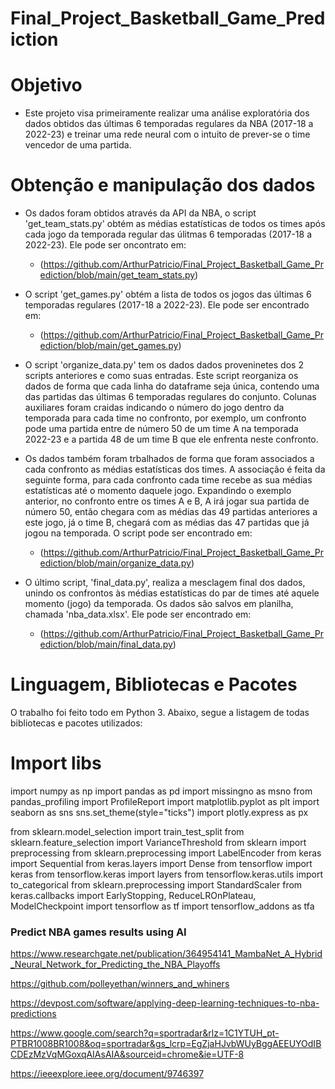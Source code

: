 # Final_Project_Basketball_Game_Prediction

# Objetivo

* Este projeto visa primeiramente realizar uma análise exploratória dos dados obtidos das últimas 6 temporadas regulares da NBA (2017-18 a 2022-23) e treinar uma rede neural com o intuito de prever-se o time vencedor de uma partida.

# Obtenção e manipulação dos dados

* Os dados foram obtidos através da API da NBA, o script 'get_team_stats.py' obtém as médias estatísticas de todos os times após cada jogo da temporada regular das úlitmas 6 temporadas (2017-18 a 2022-23). Ele pode ser oncontrato em:

    - (https://github.com/ArthurPatricio/Final_Project_Basketball_Game_Prediction/blob/main/get_team_stats.py)
* O script 'get_games.py' obtém a lista de todos os jogos das últimas 6 temporadas regulares (2017-18 a 2022-23). Ele pode ser encontrado em:

    - (https://github.com/ArthurPatricio/Final_Project_Basketball_Game_Prediction/blob/main/get_games.py)

* O script 'organize_data.py' tem os dados dados proveninetes dos 2 scripts anteriores e como suas entradas. Este script reorganiza os dados de forma que cada linha do dataframe seja única, contendo uma das partidas das últimas 6 temporadas regulares do conjunto. Colunas auxiliares foram craidas indicando o número do jogo dentro da temporada para cada time no confronto, por exemplo, um confronto pode uma partida entre de número 50 de um time A na temporada 2022-23 e a partida 48 de um time B que ele enfrenta neste confronto. 

* Os dados também foram trbalhados de forma que foram associados a cada confronto as médias estatísticas dos times. A associação é feita da seguinte forma, para cada confronto cada time recebe as sua médias estatísticas até o momento daquele jogo. Expandindo o exemplo anterior, no confronto entre os times A e B, A irá jogar sua partida de número 50, então chegara com as médias das 49 partidas anteriores a este jogo, já o time B, chegará com as médias das 47 partidas que já jogou na temporada. O script pode ser encontrado em:

    - (https://github.com/ArthurPatricio/Final_Project_Basketball_Game_Prediction/blob/main/organize_data.py)

* O último script, 'final_data.py', realiza a mesclagem final dos dados, unindo os confrontos às médias estatísticas do par de times até aquele momento (jogo) da temporada. Os dados são salvos em planilha, chamada 'nba_data.xlsx'. Ele pode ser encontrado em:

    - (https://github.com/ArthurPatricio/Final_Project_Basketball_Game_Prediction/blob/main/final_data.py)

# Linguagem, Bibliotecas e Pacotes

O trabalho foi feito todo em Python 3. Abaixo, segue a listagem de todas bibliotecas e pacotes utilizados:

# Import libs

import numpy as np
import pandas as pd
import missingno as msno
from pandas_profiling import ProfileReport
import matplotlib.pyplot as plt
import seaborn as sns
sns.set_theme(style="ticks")
import plotly.express as px

from sklearn.model_selection import train_test_split
from sklearn.feature_selection import VarianceThreshold
from sklearn import preprocessing
from sklearn.preprocessing import LabelEncoder
from keras import Sequential
from keras.layers import Dense
from tensorflow import keras
from tensorflow.keras import layers
from tensorflow.keras.utils import to_categorical
from sklearn.preprocessing import StandardScaler
from keras.callbacks import EarlyStopping, ReduceLROnPlateau, ModelCheckpoint
import tensorflow as tf
import tensorflow_addons as tfa

### Predict NBA games results using AI

https://www.researchgate.net/publication/364954141_MambaNet_A_Hybrid_Neural_Network_for_Predicting_the_NBA_Playoffs

https://github.com/polleyethan/winners_and_whiners

https://devpost.com/software/applying-deep-learning-techniques-to-nba-predictions

https://www.google.com/search?q=sportradar&rlz=1C1YTUH_pt-PTBR1008BR1008&oq=sportradar&gs_lcrp=EgZjaHJvbWUyBggAEEUYOdIBCDEzMzVqMGoxqAIAsAIA&sourceid=chrome&ie=UTF-8

https://ieeexplore.ieee.org/document/9746397